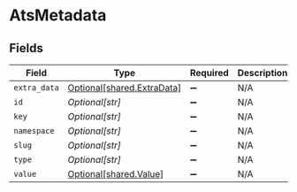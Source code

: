 # AtsMetadata


## Fields

| Field                                                          | Type                                                           | Required                                                       | Description                                                    |
| -------------------------------------------------------------- | -------------------------------------------------------------- | -------------------------------------------------------------- | -------------------------------------------------------------- |
| `extra_data`                                                   | [Optional[shared.ExtraData]](../../models/shared/extradata.md) | :heavy_minus_sign:                                             | N/A                                                            |
| `id`                                                           | *Optional[str]*                                                | :heavy_minus_sign:                                             | N/A                                                            |
| `key`                                                          | *Optional[str]*                                                | :heavy_minus_sign:                                             | N/A                                                            |
| `namespace`                                                    | *Optional[str]*                                                | :heavy_minus_sign:                                             | N/A                                                            |
| `slug`                                                         | *Optional[str]*                                                | :heavy_minus_sign:                                             | N/A                                                            |
| `type`                                                         | *Optional[str]*                                                | :heavy_minus_sign:                                             | N/A                                                            |
| `value`                                                        | [Optional[shared.Value]](../../models/shared/value.md)         | :heavy_minus_sign:                                             | N/A                                                            |